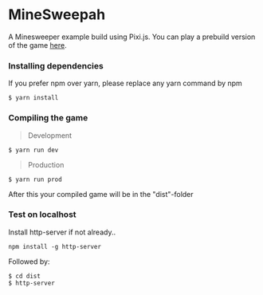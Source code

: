 # MineSweepah
A Minesweeper example build using Pixi.js. You can play a prebuild version of the game [here](http://luigivanderpal.com/minesweepah/).


### Installing dependencies
If you prefer npm over yarn, please replace any yarn command by npm
```
$ yarn install
```


### Compiling the game
> Development
```
$ yarn run dev
```

> Production
```
$ yarn run prod
```

After this your compiled game will be in the "dist"-folder


### Test on localhost
Install http-server if not already..
```
npm install -g http-server
```
Followed by:
```
$ cd dist
$ http-server
```
